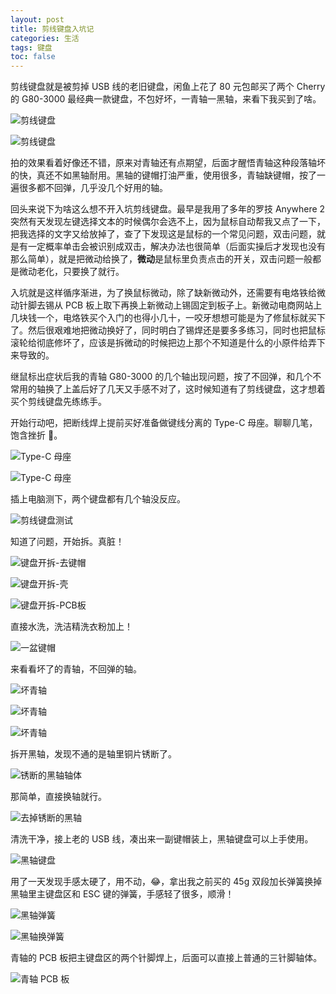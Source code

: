 ```yaml
---
layout: post
title: 剪线键盘入坑记
categories: 生活
tags: 键盘
toc: false
---
```


剪线键盘就是被剪掉 USB 线的老旧键盘，闲鱼上花了 80 元包邮买了两个 Cherry 的 G80-3000 最经典一款键盘，不包好坏，一青轴一黑轴，来看下我买到了啥。

![剪线键盘](/assets/img/post/keyboard-rework-01.jpg)

![剪线键盘](/assets/img/post/keyboard-rework-02.jpg)

拍的效果看着好像还不错，原来对青轴还有点期望，后面才醒悟青轴这种段落轴坏的快，真还不如黑轴耐用。黑轴的键帽打油严重，使用很多，青轴缺键帽，按了一遍很多都不回弹，几乎没几个好用的轴。

回头来说下为啥这么想不开入坑剪线键盘。最早是我用了多年的罗技 Anywhere 2 突然有天发现左键选择文本的时候偶尔会选不上，因为鼠标自动帮我又点了一下，把我选择的文字又给放掉了，查了下发现这是鼠标的一个常见问题，双击问题，就是有一定概率单击会被识别成双击，解决办法也很简单（后面实操后才发现也没有那么简单），就是把微动给换了，**微动**是鼠标里负责点击的开关，双击问题一般都是微动老化，只要换了就行。

入坑就是这样循序渐进，为了换鼠标微动，除了缺新微动外，还需要有电烙铁给微动针脚去锡从 PCB 板上取下再换上新微动上锡固定到板子上。新微动电商网站上几块钱一个，电烙铁买个入门的也得小几十，一咬牙想想可能是为了修鼠标就买下了。然后很艰难地把微动换好了，同时明白了锡焊还是要多多练习，同时也把鼠标滚轮给彻底修坏了，应该是拆微动的时候把边上那个不知道是什么的小原件给弄下来导致的。

继鼠标出症状后我的青轴 G80-3000 的几个轴出现问题，按了不回弹，和几个不常用的轴换了上盖后好了几天又手感不对了，这时候知道有了剪线键盘，这才想着买个剪线键盘先练练手。

开始行动吧，把断线焊上提前买好准备做键线分离的 Type-C 母座。聊聊几笔，饱含挫折 :dog:。

![Type-C 母座](/assets/img/post/keyboard-rework-03.jpg)

![Type-C 母座](/assets/img/post/keyboard-rework-04.jpg)

插上电脑测下，两个键盘都有几个轴没反应。

![剪线键盘测试](/assets/img/post/keyboard-rework-05.png)

知道了问题，开始拆。真脏！

![键盘开拆-去键帽](/assets/img/post/keyboard-rework-06.jpg)

![键盘开拆-壳](/assets/img/post/keyboard-rework-07.jpg)

![键盘开拆-PCB板](/assets/img/post/keyboard-rework-08.jpg)

直接水洗，洗洁精洗衣粉加上！

![一盆键帽](/assets/img/post/keyboard-rework-09.jpg)

来看看坏了的青轴，不回弹的轴。

![坏青轴](/assets/img/post/keyboard-rework-10.jpg)


![坏青轴](/assets/img/post/keyboard-rework-11.jpg)

![坏青轴](/assets/img/post/keyboard-rework-12.jpg)

拆开黑轴，发现不通的是轴里铜片锈断了。

![锈断的黑轴轴体](/assets/img/post/keyboard-rework-14.jpg)

那简单，直接换轴就行。

![去掉锈断的黑轴](/assets/img/post/keyboard-rework-15.jpg)

清洗干净，接上老的 USB 线，凑出来一副键帽装上，黑轴键盘可以上手使用。

![黑轴键盘](/assets/img/post/keyboard-rework-16.jpg)

用了一天发现手感太硬了，用不动，:joy:，拿出我之前买的 45g 双段加长弹簧换掉黑轴里主键盘区和 ESC 键的弹簧，手感轻了很多，顺滑！

![黑轴弹簧](/assets/img/post/keyboard-rework-17.jpg)

![黑轴换弹簧](/assets/img/post/keyboard-rework-18.jpg)

青轴的 PCB 板把主键盘区的两个针脚焊上，后面可以直接上普通的三针脚轴体。

![青轴 PCB 板](/assets/img/post/keyboard-rework-19.jpg)


